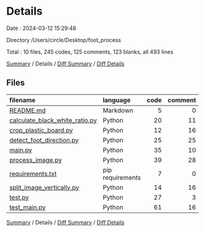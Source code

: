 # Details

Date : 2024-03-12 15:29:48

Directory /Users/circle/Desktop/foot_process

Total : 10 files,  245 codes, 125 comments, 123 blanks, all 493 lines

[Summary](results.md) / Details / [Diff Summary](diff.md) / [Diff Details](diff-details.md)

## Files
| filename | language | code | comment | blank | total |
| :--- | :--- | ---: | ---: | ---: | ---: |
| [README.md](/README.md) | Markdown | 5 | 0 | 1 | 6 |
| [calculate_black_white_ratio.py](/calculate_black_white_ratio.py) | Python | 20 | 11 | 9 | 40 |
| [crop_plastic_board.py](/crop_plastic_board.py) | Python | 12 | 16 | 12 | 40 |
| [detect_foot_direction.py](/detect_foot_direction.py) | Python | 25 | 25 | 20 | 70 |
| [main.py](/main.py) | Python | 35 | 10 | 11 | 56 |
| [process_image.py](/process_image.py) | Python | 39 | 28 | 25 | 92 |
| [requirements.txt](/requirements.txt) | pip requirements | 7 | 0 | 0 | 7 |
| [split_image_vertically.py](/split_image_vertically.py) | Python | 14 | 16 | 12 | 42 |
| [test.py](/test.py) | Python | 27 | 3 | 9 | 39 |
| [test_main.py](/test_main.py) | Python | 61 | 16 | 24 | 101 |

[Summary](results.md) / Details / [Diff Summary](diff.md) / [Diff Details](diff-details.md)